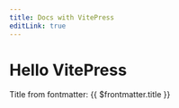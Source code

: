 ```yaml
---
title: Docs with VitePress
editLink: true
---
```


# Hello VitePress

Title from fontmatter: {{ $frontmatter.title }}

<myaudio />

<script setup>
import myaudio from '../components/audio.vue'
</script>

